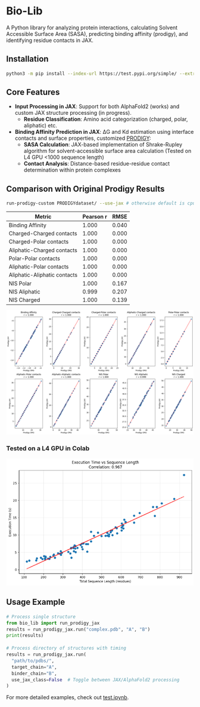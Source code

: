 # Bio-Lib

A Python library for analyzing protein interactions, calculating Solvent Accessible Surface Area (SASA), predicting binding affinity (prodigy), and identifying residue contacts in JAX.

## Installation

```bash
python3 -m pip install --index-url https://test.pypi.org/simple/ --extra-index-url https://pypi.org/simple/ bio_lib==0.9.4
```

## Core Features
- **Input Processing in JAX**: Support for both AlphaFold2 (works) and custom JAX structure processing (in progress).
  - **Residue Classification**: Amino acid categorization (charged, polar, aliphatic) etc.
- **Binding Affinity Prediction in JAX**: ΔG and Kd estimation using interface contacts and surface properties, customized [PRODIGY](https://github.com/haddocking/prodigy):
  - **SASA Calculation**: JAX-based implementation of Shrake-Rupley algorithm for solvent-accessible surface area calculation (Tested on L4 GPU <1000 sequence length)
  - **Contact Analysis**: Distance-based residue-residue contact determination within protein complexes

## Comparison with Original Prodigy Results

```bash
run-prodigy-custom PRODIGYdataset/ --use-jax # otherwise default is cpu version
```

| **Metric**                     | **Pearson r** | **RMSE**  |
|---------------------------------|---------------|-----------|
| Binding Affinity               | 1.000         | 0.040     |
| Charged-Charged contacts       | 1.000         | 0.000     |
| Charged-Polar contacts         | 1.000         | 0.000     |
| Aliphatic-Charged contacts     | 1.000         | 0.000     |
| Polar-Polar contacts           | 1.000         | 0.000     |
| Aliphatic-Polar contacts       | 1.000         | 0.000     |
| Aliphatic-Aliphatic contacts   | 1.000         | 0.000     |
| NIS Polar                      | 1.000         | 0.167     |
| NIS Aliphatic                  | 0.999         | 0.207     |
| NIS Charged                    | 1.000         | 0.139     |

![Benchmark Analysis](benchmark_af/corr_plots_org_vs_jax.png)

### Tested on a L4 GPU in Colab

![Benchmark Analysis](benchmark_af/ex_time_vs_seq_len.png)

## Usage Example

```python
# Process single structure
from bio_lib import run_prodigy_jax
results = run_prodigy_jax.run("complex.pdb", "A", "B")
print(results)

# Process directory of structures with timing
results = run_prodigy_jax.run(
  "path/to/pdbs/",
  target_chain="A",
  binder_chain="B",
  use_jax_class=False  # Toggle between JAX/AlphaFold2 processing
)
```

For more detailed examples, check out [test.ipynb](test.ipynb).
